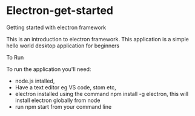 # Electron-get-started
Getting started with electron framework

This is an introduction to electron framework.
This application is a simple hello world desktop application for beginners

To Run

To run the application you'll need:
- node.js intalled,
- Have a text editor eg VS code, stom etc,
- electron installed using the command npm install -g electron, this will install electron globally from node
- run npm start from your command line

